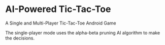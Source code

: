 # AI-Powered Tic-Tac-Toe

A Single and Multi-Player Tic-Tac-Toe Android Game

The single-player mode uses the alpha-beta pruning AI algorithm to make the decisions.
